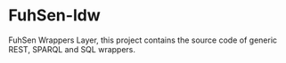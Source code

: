 # FuhSen-ldw
FuhSen Wrappers Layer, this project contains the source code of generic REST, SPARQL and SQL wrappers.
